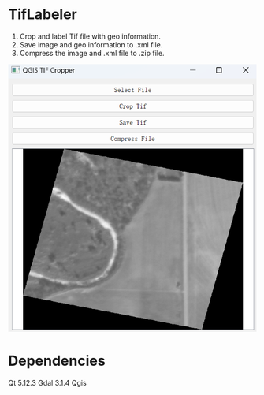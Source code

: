 # TifLabeler
1. Crop and label Tif file with geo information.
2. Save image and geo information to .xml file.
3. Compress the image and .xml file to .zip file.

![demo image](https://github.com/supercarryice/TifLabeler/blob/master/demo.png)

# Dependencies
Qt 5.12.3
Gdal 3.1.4
Qgis
